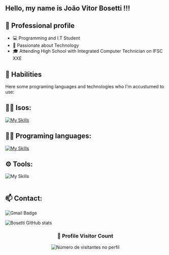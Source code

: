 ## Hello, my name is João Vitor Bosetti !!!


## 💼 Professional profile

- 💻 Programming and I.T Student
- 🌱 Passionate about Technology
- 🎓 Attending High School with Integrated Computer Technician on IFSC XXE

## 🚀 Habilities

Here some programing languages and technologies who I'm accustumed to use:

## 👨‍💻 Isos: 
[![My Skills](https://skillicons.dev/icons?i=linux,windows)](https://skillicons.dev)

## 👨‍💻 Programing languages: 
[![My Skills](https://skillicons.dev/icons?i=js,html,css,python)](https://skillicons.dev)

## ⚙️ Tools:
![My Skills](https://skillicons.dev/icons?i=github,vscode)<br><br>

## 📫 Contact:
![Gmail Badge](https://img.shields.io/badge/-joao.b2009@gmail.com-006bed?style=flat-square&logo=Gmail&logoColor=white&link=mailto:joao.b2009@gmail.com)

![Bosetti GitHub stats](https://github-readme-stats.vercel.app/api?username=Bosettidev&show_icons=true&theme=radical)

<div align="center">
  <h3><b>📍 Profile Visitor Count</b></h3>
</div>

<p align="center">
  <img
    src="https://profile-counter.glitch.me/Bosettidev/count.svg"
    alt="Número de visitantes no perfil"
  />
</p>
